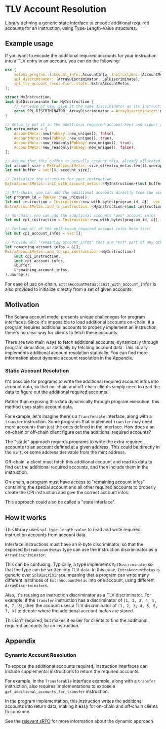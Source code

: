 # TLV Account Resolution

Library defining a generic state interface to encode additional required accounts
for an instruction, using Type-Length-Value structures.

## Example usage

If you want to encode the additional required accounts for your instruction
into a TLV entry in an account, you can do the following:

```rust
use {
    solana_program::{account_info::AccountInfo, instruction::{AccountMeta, Instruction}, pubkey::Pubkey},
    spl_discriminator::{ArrayDiscriminator, SplDiscriminate},
    spl_tlv_account_resolution::state::ExtraAccountMetas,
};

struct MyInstruction;
impl SplDiscriminate for MyInstruction {
    // For ease of use, give it the same discriminator as its instruction definition
    const SPL_DISCRIMINATOR: ArrayDiscriminator = ArrayDiscriminator::new([1; ArrayDiscriminator::LENGTH]);
}

// Actually put it in the additional required account keys and signer / writable
let extra_metas = [
    AccountMeta::new(Pubkey::new_unique(), false),
    AccountMeta::new(Pubkey::new_unique(), true),
    AccountMeta::new_readonly(Pubkey::new_unique(), true),
    AccountMeta::new_readonly(Pubkey::new_unique(), false),
];

// Assume that this buffer is actually account data, already allocated to `account_size`
let account_size = ExtraAccountMetas::size_of(extra_metas.len()).unwrap();
let mut buffer = vec![0; account_size];

// Initialize the structure for your instruction
ExtraAccountMetas::init_with_account_metas::<MyInstruction>(&mut buffer, &extra_metas).unwrap();

// Off-chain, you can add the additional accounts directly from the account data
let program_id = Pubkey::new_unique();
let mut instruction = Instruction::new_with_bytes(program_id, &[], vec![]);
ExtraAccountMetas::add_to_instruction::<MyInstruction>(&mut instruction, &buffer).unwrap();

// On-chain, you can add the additional accounts *and* account infos
let mut cpi_instruction = Instruction::new_with_bytes(program_id, &[], vec![]);

// Include all of the well-known required account infos here first
let mut cpi_account_infos = vec![]; 

// Provide all "remaining_account_infos" that are *not* part of any other known interface
let remaining_account_infos = &[]; 
ExtraAccountMetas::add_to_cpi_instruction::<MyInstruction>(
    &mut cpi_instruction,
    &mut cpi_account_infos,
    &buffer,
    &remaining_account_infos,
).unwrap();
```

For ease of use on-chain, `ExtraAccountMetas::init_with_account_infos` is also
provided to initialize directly from a set of given accounts.

## Motivation

The Solana account model presents unique challeneges for program interfaces.
Since it's impossible to load additional accounts on-chain, if a program requires
additional accounts to properly implement an instruction, there's no clear way
for clients to fetch these accounts.

There are two main ways to fetch additional accounts, dynamically through program
simulation, or statically by fetching account data. This library implements
additional account resolution statically. You can find more information about
dynamic account resolution in the Appendix.

### Static Account Resolution

It's possible for programs to write the additional required account infos
into account data, so that on-chain and off-chain clients simply need to read
the data to figure out the additional required accounts.

Rather than exposing this data dynamically through program execution, this method
uses static account data.

For example, let's imagine there's a `Transferable` interface, along with a
`transfer` instruction. Some programs that implement `transfer` may need more
accounts than just the ones defined in the interface. How does a an on-chain or
off-chain client figure out the additional required accounts?

The "static" approach requires programs to write the extra required accounts to
an account defined at a given address. This could be directly in the `mint`, or
some address derivable from the mint address.

Off-chain, a client must fetch this additional account and read its data to find
out the additional required accounts, and then include them in the instruction.

On-chain, a program must have access to "remaining account infos" containing the
special account and all other required accounts to properly create the CPI
instruction and give the correct account infos.

This approach could also be called a "state interface".

## How it works

This library uses `spl-type-length-value` to read and write required instruction
accounts from account data.

Interface instructions must have an 8-byte discriminator, so that the exposed
`ExtraAccountMetas` type can use the instruction discriminator as a `ArrayDiscriminator`.

This can be confusing. Typically, a type implements `SplDiscriminate`, so that
the type can be written into TLV data. In this case, `ExtraAccountMetas` is
generic over `SplDiscriminate`, meaning that a program can write many different instances of
`ExtraAccountMetas` into one account, using different `ArrayDiscriminator`s.

Also, it's reusing an instruction discriminator as a TLV discriminator. For example,
if the `transfer` instruction has a discriminator of `[1, 2, 3, 4, 5, 6, 7, 8]`,
then the account uses a TLV discriminator of `[1, 2, 3, 4, 5, 6, 7, 8]` to denote
where the additional account metas are stored.

This isn't required, but makes it easier for clients to find the additional
required accounts for an instruction.

## Appendix

### Dynamic Account Resolution

To expose the additional accounts required, instruction interfaces can include
supplemental instructions to return the required accounts.

For example, in the `Transferable` interface example, along with a `transfer`
instruction, also requires implementations to expose a
`get_additional_accounts_for_transfer` instruction.

In the program implementation, this instruction writes the additional accounts
into return data, making it easy for on-chain and off-chain clients to consume.

See the
[relevant sRFC](https://forum.solana.com/t/srfc-00010-additional-accounts-request-transfer-spec/122)
for more information about the dynamic approach.
